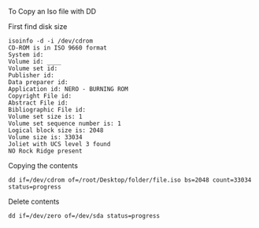 To Copy an Iso file with DD

First find disk size
   
```console
isoinfo -d -i /dev/cdrom
CD-ROM is in ISO 9660 format
System id:
Volume id: ____
Volume set id:
Publisher id:
Data preparer id:
Application id: NERO - BURNING ROM
Copyright File id:
Abstract File id:
Bibliographic File id:
Volume set size is: 1
Volume set sequence number is: 1
Logical block size is: 2048
Volume size is: 33034   
Joliet with UCS level 3 found   
NO Rock Ridge present   
```
Copying the contents

`dd if=/dev/cdrom of=/root/Desktop/folder/file.iso bs=2048 count=33034 status=progress`

Delete contents

`dd if=/dev/zero of=/dev/sda status=progress`

